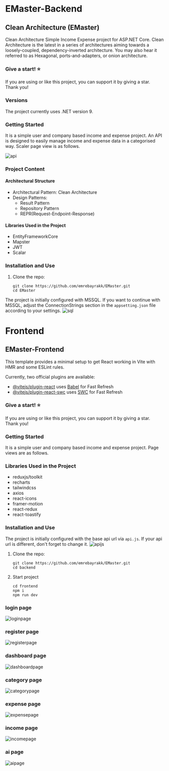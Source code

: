 # EMaster-Backend

## Clean Architecture (EMaster)
Clean Architecture Simple Income Expense project for ASP.NET Core. Clean Architecture is the latest in a series of architectures aiming towards a loosely-coupled, dependency-inverted architecture. You may also hear it referred to as Hexagonal, ports-and-adapters, or onion architecture.

### Give a start! ⭐
If you are using or like this project, you can support it by giving a star. Thank you!

### Versions
The project currently uses .NET version 9.

### Getting Started

It is a simple user and company based income and expense project. An API is designed to easily manage income and expense data in a categorised way.
Scaler page view is as follows.

![api](https://github.com/emrebayrakk/EMaster/blob/master/backend/EMaster.Infrastructure/Ekran%20g%C3%B6r%C3%BCnt%C3%BCs%C3%BC%202025-01-06%20205601.PNG)

### Project Content

#### Architectural Structure
- Architectural Pattern: Clean Architecture
- Design Patterns:
  - Result Pattern
  - Repository Pattern
  - REPR(Request-Endpoint-Response)

#### Libraries Used in the Project

- EntityFrameworkCore
- Mapster
- JWT
- Scalar

### Installation and Use

1. Clone the repo:
   ``` 
   git clone https://github.com/emrebayrakk/EMaster.git
   cd EMaster
   ```

The project is initially configured with MSSQL. If you want to continue with MSSQL, adjust the ConnectionStrings section in the `appsetting.json` file according to your settings.
![sql](https://github.com/emrebayrakk/EMaster/blob/master/backend/EMaster.Infrastructure/sql.PNG)

# Frontend

## EMaster-Frontend

This template provides a minimal setup to get React working in Vite with HMR and some ESLint rules.

Currently, two official plugins are available:

- [@vitejs/plugin-react](https://github.com/vitejs/vite-plugin-react/blob/main/packages/plugin-react/README.md) uses [Babel](https://babeljs.io/) for Fast Refresh
- [@vitejs/plugin-react-swc](https://github.com/vitejs/vite-plugin-react-swc) uses [SWC](https://swc.rs/) for Fast Refresh

### Give a start! ⭐
If you are using or like this project, you can support it by giving a star. Thank you!

### Getting Started

It is a simple user and company based income and expense project. Page views are as follows.

### Libraries Used in the Project

- reduxjs/toolkit
- recharts
- tailwindcss
- axios
- react-icons
- framer-motion
- react-redux
- react-toastify

### Installation and Use

The project is initially configured with the base api url via `api.js`. If your api url is different, don't forget to change it.
![apijs](https://github.com/emrebayrakk/EMaster/blob/master/frontend/public/apijs.PNG)

1. Clone the repo:
   ``` 
   git clone https://github.com/emrebayrakk/EMaster.git
   cd backend
   ```

2. Start project
   ```
   cd frontend
   npm i
   npm run dev
   ```

### login page
![loginpage](https://github.com/emrebayrakk/EMaster/blob/master/frontend/public/login.PNG)

### register page
![registerpage](https://github.com/emrebayrakk/EMaster/blob/master/frontend/public/register.PNG)

### dashboard page
![dashboardpage](https://github.com/emrebayrakk/EMaster/blob/master/frontend/public/dashboard.PNG)

### category page
![categorypage](https://github.com/emrebayrakk/EMaster/blob/master/frontend/public/category.PNG)

### expense page
![expensepage](https://github.com/emrebayrakk/EMaster/blob/master/frontend/public/expense.PNG)

### income page
![incomepage](https://github.com/emrebayrakk/EMaster/blob/master/frontend/public/income.PNG)

### ai page
![aipage](https://github.com/emrebayrakk/EMaster/blob/master/frontend/public/ai.PNG)


